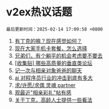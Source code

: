 # v2ex热议话题

`最后更新时间：2025-02-14 17:09:58 +0800`

1. [有丁克的嘛？现在感觉如何？](https://www.v2ex.com/t/1111404)
1. [现在大家手机卡套餐，怎么选择](https://www.v2ex.com/t/1111343)
1. [兄弟们，有个躺平的机会考虑要不要去](https://www.v2ex.com/t/1111415)
1. [[收集贴] 哪些高质量的垂直类论坛](https://www.v2ex.com/t/1111354)
1. [记一次与相亲对象爸爸的聊天](https://www.v2ex.com/t/1111487)
1. [ai 对程序员行业的冲击到底有多大](https://www.v2ex.com/t/1111274)
1. [求/许愿/求偶 灵魂 partner](https://www.v2ex.com/t/1111315)
1. [观最近"相亲彩礼"帖有感](https://www.v2ex.com/t/1111386)
1. [关于丁克，高龄人士提供一些看法](https://www.v2ex.com/t/1111485)

